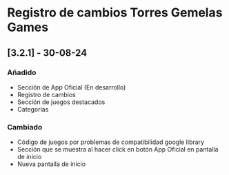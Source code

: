 # Registro de cambios Torres Gemelas Games

## [3.2.1] - 30-08-24
### Añadido

- Sección de App Oficial (En desarrollo)
- Registro de cambios
- Sección de juegos destacados
- Categorías

### Cambiado

- Código de juegos por problemas de compatibilidad google library
- Sección que se muestra al hacer click en botón App Oficial en pantalla de inicio
- Nueva pantalla de inicio
<!--stackedit_data:
eyJoaXN0b3J5IjpbMTA1NTQ2NTI1NV19
-->